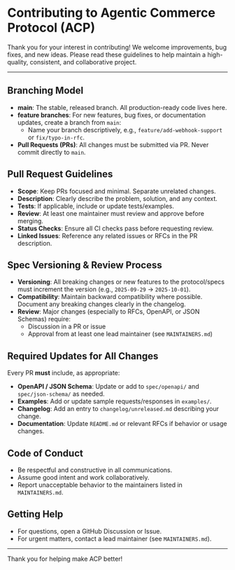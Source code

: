 # Contributing to Agentic Commerce Protocol (ACP)

Thank you for your interest in contributing! We welcome improvements, bug fixes, and new ideas. Please read these guidelines to help maintain a high-quality, consistent, and collaborative project.

---

## Branching Model

- **main**: The stable, released branch. All production-ready code lives here.
- **feature branches**: For new features, bug fixes, or documentation updates, create a branch from `main`:
  - Name your branch descriptively, e.g., `feature/add-webhook-support` or `fix/typo-in-rfc`.
- **Pull Requests (PRs)**: All changes must be submitted via PR. Never commit directly to `main`.

## Pull Request Guidelines

- **Scope**: Keep PRs focused and minimal. Separate unrelated changes.
- **Description**: Clearly describe the problem, solution, and any context.
- **Tests**: If applicable, include or update tests/examples.
- **Review**: At least one maintainer must review and approve before merging.
- **Status Checks**: Ensure all CI checks pass before requesting review.
- **Linked Issues**: Reference any related issues or RFCs in the PR description.

## Spec Versioning & Review Process

- **Versioning**: All breaking changes or new features to the protocol/specs must increment the version (e.g., `2025-09-29` → `2025-10-01`).
- **Compatibility**: Maintain backward compatibility where possible. Document any breaking changes clearly in the changelog.
- **Review**: Major changes (especially to RFCs, OpenAPI, or JSON Schemas) require:
  - Discussion in a PR or issue
  - Approval from at least one lead maintainer (see `MAINTAINERS.md`)

## Required Updates for All Changes

Every PR **must** include, as appropriate:

- **OpenAPI / JSON Schema**: Update or add to `spec/openapi/` and `spec/json-schema/` as needed.
- **Examples**: Add or update sample requests/responses in `examples/`.
- **Changelog**: Add an entry to `changelog/unreleased.md` describing your change.
- **Documentation**: Update `README.md` or relevant RFCs if behavior or usage changes.

## Code of Conduct

- Be respectful and constructive in all communications.
- Assume good intent and work collaboratively.
- Report unacceptable behavior to the maintainers listed in `MAINTAINERS.md`.

## Getting Help

- For questions, open a GitHub Discussion or Issue.
- For urgent matters, contact a lead maintainer (see `MAINTAINERS.md`).

---

Thank you for helping make ACP better!
